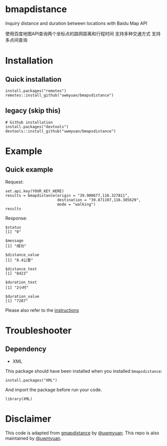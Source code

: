 # bmapdistance
Inquiry distance and duration between locations with Baidu Map API 

使用百度地图API查询两个坐标点的路网距离和行程时间 
支持多种交通方式 
支持多点间查询
# Installation
## Quick installation
```
install.packages("remotes")
remotes::install_github("uwmyuan/bmapsdistance")
```
## legacy (skip this)
```
# Github installation
install.packages("devtools")
devtools::install_github("uwmyuan/bmapsdistance")
```
# Example
## Quick example
Request:
```
set.api.key(YOUR_KEY_HERE)
results = bmapdistance(origin = "39.900677,116.327811",
                       destination = "39.871107,116.385629",
                       mode = "walking")
results
```
Response:
```
$status
[1] "0"

$message
[1] "成功"

$distance_value
[1] "8.4公里"

$distance_text
[1] "8423"

$duration_text
[1] "2小时"

$duration_value
[1] "7207"
```

Please also refer to the [instructions](https://github.com/rodazuero/gmapsdistance#example-1)

# Troubleshooter
## Dependency
- XML

This package should have been installed when you installed `bmapsdistance`:
```
install.packages("XML")
```
And import the package before run your code.
```
library(XML)
```

# Disclaimer
This code is adapted from [gmapdistance](https://github.com/rodazuero/gmapsdistance) by [@uwmyuan](https://github.com/uwmyuan).
This repo is also maintained by [@uwmyuan](https://github.com/uwmyuan). 
